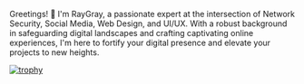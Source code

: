 Greetings! 👋 I'm RayGray, a passionate expert at the intersection of Network Security, Social Media, Web Design, and UI/UX. With a robust background in safeguarding digital landscapes and crafting captivating online experiences, I'm here to fortify your digital presence and elevate your projects to new heights.





[![trophy](https://github-profile-trophy.vercel.app/?username=raygray031)](https://github.com/ryo-ma/github-profile-trophy)
